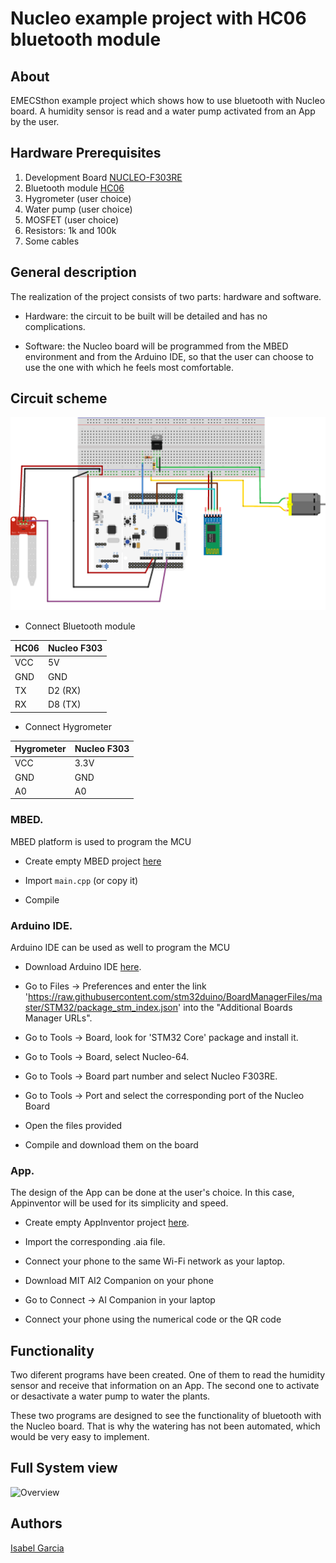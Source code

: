 # Nucleo example project with HC06 bluetooth module

## About


EMECSthon example project which shows how to use bluetooth with Nucleo board. A humidity sensor is read and a water pump activated from an App by the user. 


## Hardware Prerequisites 


1. Development Board [NUCLEO-F303RE](https://www.st.com/en/evaluation-tools/nucleo-f303re.html)
2. Bluetooth module [HC06](https://www.olimex.com/Products/Components/RF/BLUETOOTH-SERIAL-HC-06/resources/hc06.pdf)
3. Hygrometer (user choice)
4. Water pump (user choice)
5. MOSFET (user choice)
6. Resistors: 1k and 100k
7. Some cables


## General description

The realization of the project consists of two parts: hardware and software.

- Hardware: the circuit to be built will be detailed and has no complications.

- Software: the Nucleo board will be programmed from the MBED environment and from the Arduino IDE, so that the user can choose to use the one with which he feels most comfortable.

## Circuit scheme

![Overview](circuit_design.png?raw=true "Circuit scheme")

* Connect Bluetooth module

| HC06  | Nucleo F303 |
| ------------- | ------------- |
| VCC  | 5V  |
| GND  | GND  |
| TX  | D2 (RX) |
| RX  | D8 (TX)  |


* Connect Hygrometer


| Hygrometer  | Nucleo F303 |
| ------------- | ------------- |
| VCC  | 3.3V  |
| GND  | GND  |
| A0  | A0  |


### MBED. 

MBED platform is used to program the MCU


* Create empty MBED project [here](https://ide.mbed.com/compiler)

* Import `main.cpp` (or copy it)

* Compile

### Arduino IDE. 

Arduino IDE can be used as well to program the MCU

* Download Arduino IDE [here](https://www.arduino.cc/en/Main/Software).

* Go to Files -> Preferences and enter the link 'https://raw.githubusercontent.com/stm32duino/BoardManagerFiles/master/STM32/package_stm_index.json' into the "Additional Boards Manager URLs".

* Go to Tools -> Board, look for 'STM32 Core' package and install it.

* Go to Tools -> Board, select Nucleo-64.

* Go to Tools -> Board part number and select Nucleo F303RE.

* Go to Tools -> Port and select the corresponding port of the Nucleo Board

* Open the files provided

* Compile and download them on the board


### App.

The design of the App can be done at the user's choice. In this case, Appinventor will be used for its simplicity and speed.

* Create empty AppInventor project [here](http://appinventor.mit.edu/explore/).

* Import the corresponding .aia file.

* Connect your phone to the same Wi-Fi network as your laptop.

* Download MIT AI2 Companion on your phone

* Go to Connect -> AI Companion in your laptop

* Connect your phone using the numerical code or the QR code


## Functionality

Two diferent programs have been created. One of them to read the humidity sensor and receive that information on an App. The second one to activate or desactivate a water pump to water the plants. 

These two programs are designed to see the functionality of bluetooth with the Nucleo board. That is why the watering has not been automated, which would be very easy to implement.


## Full System view


![Overview](Circuit.png?raw=true "Overview")


## Authors
[Isabel Garcia](https://github.com/igarciab/)
